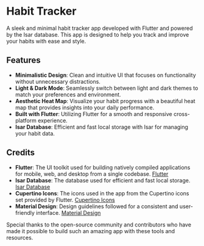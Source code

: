 # Habit Tracker

A sleek and minimal habit tracker app developed with Flutter and powered by the Isar database. This app is designed to help you track and improve your habits with ease and style. 

## Features

- **Minimalistic Design**: Clean and intuitive UI that focuses on functionality without unnecessary distractions.
- **Light & Dark Mode**: Seamlessly switch between light and dark themes to match your preferences and environment.
- **Aesthetic Heat Map**: Visualize your habit progress with a beautiful heat map that provides insights into your daily performance.
- **Built with Flutter**: Utilizing Flutter for a smooth and responsive cross-platform experience.
- **Isar Database**: Efficient and fast local storage with Isar for managing your habit data.

## Credits

- **Flutter**: The UI toolkit used for building natively compiled applications for mobile, web, and desktop from a single codebase. [Flutter](https://flutter.dev/)
- **Isar Database**: The database used for efficient and fast local storage. [Isar Database](https://isar.dev/)
- **Cupertino Icons**: The icons used in the app from the Cupertino icons set provided by Flutter. [Cupertino Icons](https://flutter.dev/docs/development/ui/widgets/cupertino)
- **Material Design**: Design guidelines followed for a consistent and user-friendly interface. [Material Design](https://material.io/)

Special thanks to the open-source community and contributors who have made it possible to build such an amazing app with these tools and resources.
